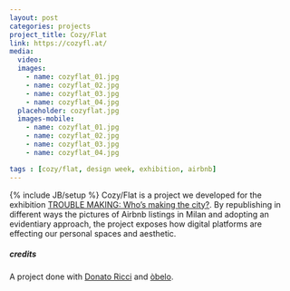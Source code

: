 ```yaml
---
layout: post
categories: projects
project_title: Cozy/Flat
link: https://cozyfl.at/
media:
  video:
  images:
    - name: cozyflat_01.jpg
    - name: cozyflat_02.jpg
    - name: cozyflat_03.jpg
    - name: cozyflat_04.jpg
  placeholder: cozyflat.jpg
  images-mobile:
    - name: cozyflat_01.jpg
    - name: cozyflat_02.jpg
    - name: cozyflat_03.jpg
    - name: cozyflat_04.jpg

tags : [cozy/flat, design week, exhibition, airbnb]
---
```

{% include JB/setup %}
Cozy/Flat is a project we developed for the exhibition [TROUBLE MAKING: Who’s making the city?](http://base.milano.it/troublemaking/). By republishing in different ways the pictures of Airbnb listings in Milan and adopting an evidentiary approach, the project exposes how digital platforms are 
effecting our personal spaces and aesthetic.


##### credits
A project done with [Donato Ricci](https://docs.google.com/document/d/119s9Ru_EGx2Zb9jIcnapJ-a9bcSq9mIm7lKqcZijrhY/edit#) and [òbelo](https://obelo.it/).
